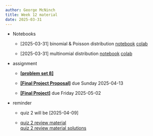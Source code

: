 ```yaml
---
author: George McNinch
title: Week 12 material
date: 2025-03-31
---
```

- Notebooks

  - [2025-03-31] binomial & Poisson distribution
    [notebook](/course-content/week12-00--binomial-and-poisson.ipynb)
	[colab](https://colab.research.google.com/github/gmcninch-tufts/2025-Sp-Math087/blob/main/course-content/week12-00--binomial-and-poisson.ipynb)

  - [2025-03-31] multinomial distribution
    [notebook](/course-content/week12-01--multinomial.ipynb)
	[colab](https://colab.research.google.com/github/gmcninch-tufts/2025-Sp-Math087/blob/main/course-content/week12-01--multinomial.ipynb)


- assignment

  - [**[problem set 8]**](/course-assignments/PS08--2025-04-06.pdf) 

  - [**[Final Project Proposal]**](/course-assignments/Final-Project.pdf) due Sunday 2025-04-13
	
  - [**[Final Project]**](/course-assignments/Final-Project.pdf) due Friday 2025-05-02	

- reminder

  - quiz 2 will be [2025-04-09]

  - [quiz 2 review material](/course-content/Quiz2-review--2025-04-09.pdf)  
    [quiz 2 review material solutions](/course-content/Quiz2-review--solutions.pdf)
